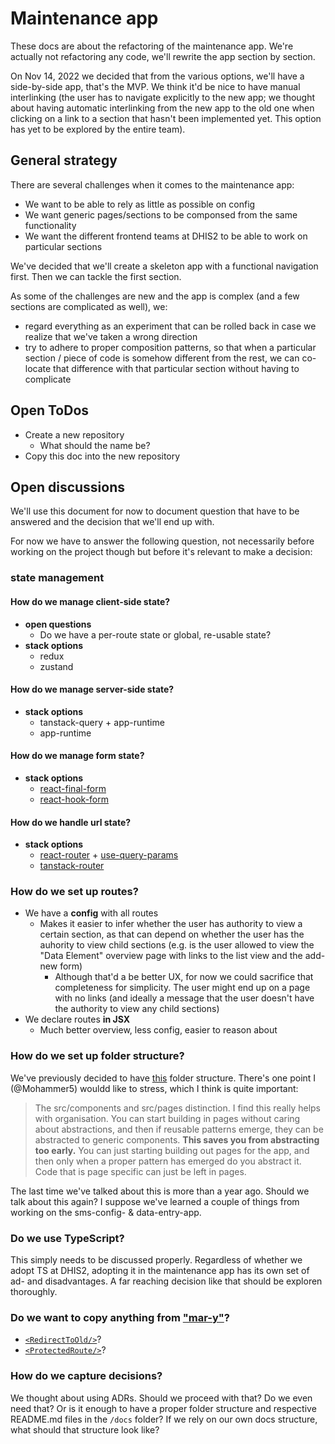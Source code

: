 # Maintenance app

These docs are about the refactoring of the maintenance app. We're actually not
refactoring any code, we'll rewrite the app section by section.

On Nov 14, 2022 we decided that from the various options, we'll have a
side-by-side app, that's the MVP. We think it'd be nice to have manual
interlinking (the user has to navigate explicitly to the new app; we thought
about having automatic interlinking from the new app to the old one when
clicking on a link to a section that hasn't been implemented yet. This option
has yet to be explored by the entire team).

## General strategy

There are several challenges when it comes to the maintenance app:

* We want to be able to rely as little as possible on config
* We want generic pages/sections to be componsed from the same functionality
* We want the different frontend teams at DHIS2 to be able to work on
  particular sections

We've decided that we'll create a skeleton app with a functional navigation
first. Then we can tackle the first section.

As some of the challenges are new and the app is complex (and a few sections
are complicated as well), we:

* regard everything as an experiment that can be rolled back in case we realize
  that we've taken a wrong direction
* try to adhere to proper composition patterns, so that when a particular
  section / piece of code is somehow different from the rest, we can co-locate
  that difference with that particular section without having to complicate

## Open ToDos

* Create a new repository
  * What should the name be?
* Copy this doc into the new repository

## Open discussions

We'll use this document for now to document question that have to be answered
and the decision that we'll end up with.

For now we have to answer the following question, not necessarily before
working on the project though but before it's relevant to make a decision:

### state management

#### How do we manage client-side state?

- **open questions**
  - Do we have a per-route state or global, re-usable state?
- **stack options**
  - redux
  - zustand

#### How do we manage server-side state?

- **stack options**
  - tanstack-query + app-runtime
  - app-runtime

#### How do we manage form state?

- **stack options**
  - [react-final-form](https://final-form.org/react)
  - [react-hook-form](https://react-hook-form.com/)

#### How do we handle url state?

- **stack options**
  - [react-router](https://reactrouter.com/en/main) +
    [use-query-params](https://github.com/pbeshai/use-query-params)
  - [tanstack-router](https://tanstack.com/router/v1)

### How do we set up **routes**?

- We have a **config** with all routes
  - Makes it easier to infer whether the user has authority to view a certain
    section, as that can depend on whether the user has the auhority to view
    child sections (e.g. is the user allowed to view the "Data Element"
    overview page with links to the list view and the add-new form)
    - Although that'd a be better UX, for now we could sacrifice that
      completeness for simplicity. The user might end up on a page with no
      links (and ideally a message that the user doesn't have the authority to
      view any child sections)
- We declare routes **in JSX**
  - Much better overview, less config, easier to reason about

### How do we set up folder structure?

We've previously decided to have
[this](https://github.com/dhis2/notes/discussions/248) folder structure.
There's one point I (@Mohammer5) wouldd like to stress, which I think is quite
important:

> The src/components and src/pages distinction. I find this really helps
> with organisation. You can start building in pages without caring about
> abstractions, and then if reusable patterns emerge, they can be
> abstracted to generic components. **This saves you from abstracting too
> early.** You can just starting building out pages for the app, and then
> only when a proper pattern has emerged do you abstract it. Code that is
> page specific can just be left in pages.

The last time we've talked about this is more than a year ago. Should we
talk about this again? I suppose we've learned a couple of things from
working on the sms-config- & data-entry-app.

### Do we use TypeScript?

This simply needs to be discussed properly. Regardless of whether we adopt TS
at DHIS2, adopting it in the maintenance app has its own set of ad- and
disadvantages. A far reaching decision like that should be exploren thoroughly.

### Do we want to copy anything from ["mar-y"](https://github.com/dhis2/mar-y)?

* [`<RedirectToOld/>`](https://github.com/dhis2/mar-y/blob/780633baf1f575abda9adaae4cd8770dec9a772d/src/views/RedirectToOld.js)?
* [`<ProtectedRoute/>`](https://github.com/dhis2/mar-y/blob/master/src/modules/Navigation/ProtectedRoute.js)?

### How do we capture decisions?

We thought about using ADRs. Should we proceed with that? Do we even need that?
Or is it enough to have a proper folder structure and respective README.md
files in the `/docs` folder? If we rely on our own docs structure, what should
that structure look like?
